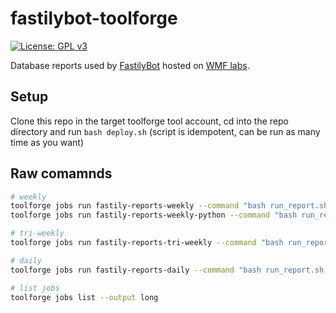 # fastilybot-toolforge
[![License: GPL v3](https://upload.wikimedia.org/wikipedia/commons/8/86/GPL_v3_Blue_Badge.svg)](https://www.gnu.org/licenses/gpl-3.0.en.html)

Database reports used by [FastilyBot](https://en.wikipedia.org/wiki/User:FastilyBot) hosted on [WMF labs](https://tools.wmflabs.org/?list).

## Setup
Clone this repo in the target toolforge tool account, cd into the repo directory and run `bash deploy.sh` (script is idempotent, can be run as many time as you want)

## Raw comamnds
```bash
# weekly
toolforge jobs run fastily-reports-weekly --command "bash run_report.sh weekly" --filelog-stdout logs/weekly.txt --filelog-stderr logs/weekly.txt --mem 4Gi --cpu 1 --image mariadb
toolforge jobs run fastily-reports-weekly-python --command "bash run_report.sh weekly_python" --filelog-stdout logs/weekly.txt --filelog-stderr logs/weekly.txt --mem 4Gi --cpu 1 --image python3.11

# tri-weekly
toolforge jobs run fastily-reports-tri-weekly --command "bash run_report.sh tri_weekly" --filelog-stdout logs/tri_weekly.txt --filelog-stderr logs/tri_weekly.txt --mem 4Gi --cpu 1 --image mariadb

# daily
toolforge jobs run fastily-reports-daily --command "bash run_report.sh daily" --filelog-stdout logs/daily.txt --filelog-stderr logs/daily.txt --mem 4Gi --cpu 1 --image mariadb

# list jobs
toolforge jobs list --output long
```